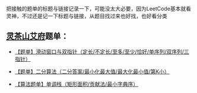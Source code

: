 把接触的题单的标题与链接记录一下，可能没太大必要，因为LeetCode基本就看灵神，不过还是记一下标题与链接，从题目找过来也好找，也好看分类

## [灵茶山艾府](https://leetcode.cn/u/endlesscheng/)题单：

* [【题单】滑动窗口与双指针（定长/不定长/至多/至少/恰好/单序列/双序列/三指针）](https://leetcode.cn/discuss/post/3578981/ti-dan-hua-dong-chuang-kou-ding-chang-bu-rzz7/)

* [【题单】二分算法（二分答案/最小化最大值/最大化最小值/第K小）](https://leetcode.cn/discuss/post/3579164/ti-dan-er-fen-suan-fa-er-fen-da-an-zui-x-3rqn/)

* [【算法题单】单调栈（矩形面积/贡献法/最小字典序）](https://leetcode.cn/discuss/post/3579480/ti-dan-dan-diao-zhan-ju-xing-xi-lie-zi-d-u4hk/)